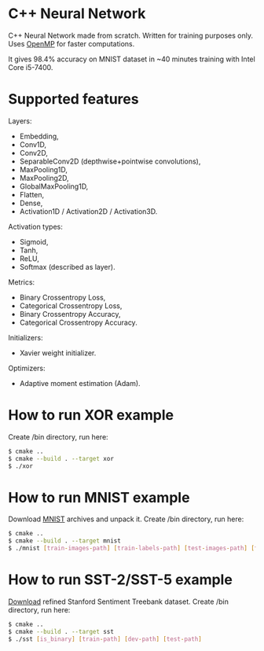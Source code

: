 # C++ Neural Network
C++ Neural Network made from scratch. Written for training purposes only. Uses [OpenMP](https://www.openmp.org/) for faster computations.

It gives 98.4% accuracy on MNIST dataset in ~40 minutes training with Intel Core i5-7400.
# Supported features
Layers:
* Embedding,
* Conv1D,
* Conv2D,
* SeparableConv2D (depthwise+pointwise convolutions),
* MaxPooling1D,
* MaxPooling2D,
* GlobalMaxPooling1D,
* Flatten,
* Dense,
* Activation1D / Activation2D / Activation3D.

Activation types:
* Sigmoid,
* Tanh,
* ReLU,
* Softmax (described as layer).

Metrics:
* Binary Crossentropy Loss,
* Categorical Crossentropy Loss,
* Binary Crossentropy Accuracy,
* Categorical Crossentropy Accuracy.

Initializers:
* Xavier weight initializer.

Optimizers:
* Adaptive moment estimation (Adam).
# How to run XOR example
Create /bin directory, run here:
```sh
$ cmake ..
$ cmake --build . --target xor
$ ./xor
```
# How to run MNIST example
Download [MNIST](http://yann.lecun.com/exdb/mnist/) archives and unpack it.
Create /bin directory, run here:
```sh
$ cmake ..
$ cmake --build . --target mnist
$ ./mnist [train-images-path] [train-labels-path] [test-images-path] [test-labels-path]
```
# How to run SST-2/SST-5 example
[Download](https://github.com/HaebinShin/stanford-sentiment-dataset) refined Stanford Sentiment Treebank dataset.
Create /bin directory, run here:
```sh
$ cmake ..
$ cmake --build . --target sst
$ ./sst [is_binary] [train-path] [dev-path] [test-path]
```
